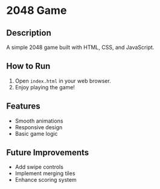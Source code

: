 # 2048 Game

<!-- This file provides a brief description of the game, instructions on how to run it, and a list of features and future improvements. -->

## Description
<!-- This section provides a brief description of the game. -->
A simple 2048 game built with HTML, CSS, and JavaScript.

## How to Run
<!-- This section provides instructions on how to run the game. -->
1. Open `index.html` in your web browser.
2. Enjoy playing the game!

## Features
<!-- This section lists the features of the game. -->
- Smooth animations
- Responsive design
- Basic game logic

## Future Improvements
<!-- This section lists potential future improvements for the game. -->
- Add swipe controls
- Implement merging tiles
- Enhance scoring system
